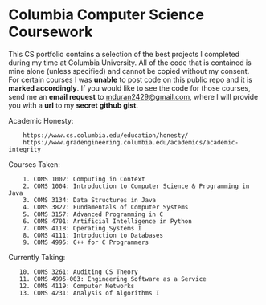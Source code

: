# Columbia Computer Science Coursework

This CS portfolio contains a selection of the best projects I completed during my time at Columbia University. 
All of the code that is contained is mine alone (unless specified) and cannot be copied without my consent. For
certain courses I was **unable** to post code on this public repo and it is **marked accordingly**. If you would like
to see the code for those courses, send me an **email request** to mduran2429@gmail.com, where I will provide you
with a **url** to my **secret github gist**.

Academic Honesty:  

        https://www.cs.columbia.edu/education/honesty/
        https://www.gradengineering.columbia.edu/academics/academic-integrity

Courses Taken:
        
        1. COMS 1002: Computing in Context    
        2. COMS 1004: Introduction to Computer Science & Programming in Java   
        3. COMS 3134: Data Structures in Java
        4. COMS 3827: Fundamentals of Computer Systems 
        5. COMS 3157: Advanced Programming in C   
        6. COMS 4701: Artificial Intelligence in Python 
        7. COMS 4118: Operating Systems I  
        8. COMS 4111: Introduction to Databases
        9. COMS 4995: C++ for C Programmers

Currently Taking:

       10. COMS 3261: Auditing CS Theory     
       11. COMS 4995-003: Engineering Software as a Service   
       12. COMS 4119: Computer Networks   
       13. COMS 4231: Analysis of Algorithms I  
